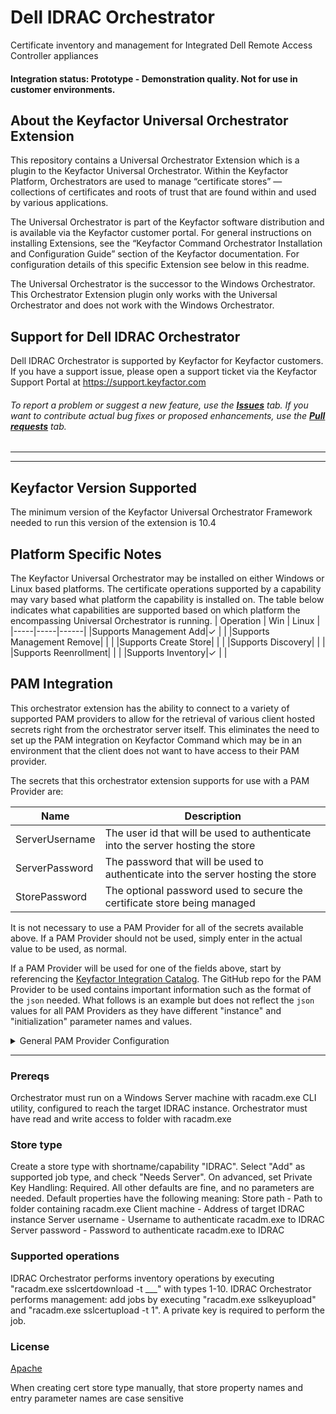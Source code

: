 
# Dell IDRAC Orchestrator

Certificate inventory and management for Integrated Dell Remote Access Controller appliances

#### Integration status: Prototype - Demonstration quality. Not for use in customer environments.

## About the Keyfactor Universal Orchestrator Extension

This repository contains a Universal Orchestrator Extension which is a plugin to the Keyfactor Universal Orchestrator. Within the Keyfactor Platform, Orchestrators are used to manage “certificate stores” &mdash; collections of certificates and roots of trust that are found within and used by various applications.

The Universal Orchestrator is part of the Keyfactor software distribution and is available via the Keyfactor customer portal. For general instructions on installing Extensions, see the “Keyfactor Command Orchestrator Installation and Configuration Guide” section of the Keyfactor documentation. For configuration details of this specific Extension see below in this readme.

The Universal Orchestrator is the successor to the Windows Orchestrator. This Orchestrator Extension plugin only works with the Universal Orchestrator and does not work with the Windows Orchestrator.

## Support for Dell IDRAC Orchestrator

Dell IDRAC Orchestrator is supported by Keyfactor for Keyfactor customers. If you have a support issue, please open a support ticket via the Keyfactor Support Portal at https://support.keyfactor.com

###### To report a problem or suggest a new feature, use the **[Issues](../../issues)** tab. If you want to contribute actual bug fixes or proposed enhancements, use the **[Pull requests](../../pulls)** tab.

---


---



## Keyfactor Version Supported

The minimum version of the Keyfactor Universal Orchestrator Framework needed to run this version of the extension is 10.4
## Platform Specific Notes

The Keyfactor Universal Orchestrator may be installed on either Windows or Linux based platforms. The certificate operations supported by a capability may vary based what platform the capability is installed on. The table below indicates what capabilities are supported based on which platform the encompassing Universal Orchestrator is running.
| Operation | Win | Linux |
|-----|-----|------|
|Supports Management Add|&check; |  |
|Supports Management Remove|  |  |
|Supports Create Store|  |  |
|Supports Discovery|  |  |
|Supports Reenrollment|  |  |
|Supports Inventory|&check; |  |


## PAM Integration

This orchestrator extension has the ability to connect to a variety of supported PAM providers to allow for the retrieval of various client hosted secrets right from the orchestrator server itself.  This eliminates the need to set up the PAM integration on Keyfactor Command which may be in an environment that the client does not want to have access to their PAM provider.

The secrets that this orchestrator extension supports for use with a PAM Provider are:

|Name|Description|
|----|-----------|
|ServerUsername|The user id that will be used to authenticate into the server hosting the store|
|ServerPassword|The password that will be used to authenticate into the server hosting the store|
|StorePassword|The optional password used to secure the certificate store being managed|
  

It is not necessary to use a PAM Provider for all of the secrets available above. If a PAM Provider should not be used, simply enter in the actual value to be used, as normal.

If a PAM Provider will be used for one of the fields above, start by referencing the [Keyfactor Integration Catalog](https://keyfactor.github.io/integrations-catalog/content/pam). The GitHub repo for the PAM Provider to be used contains important information such as the format of the `json` needed. What follows is an example but does not reflect the `json` values for all PAM Providers as they have different "instance" and "initialization" parameter names and values.

<details><summary>General PAM Provider Configuration</summary>
<p>



### Example PAM Provider Setup

To use a PAM Provider to resolve a field, in this example the __Server Password__ will be resolved by the `Hashicorp-Vault` provider, first install the PAM Provider extension from the [Keyfactor Integration Catalog](https://keyfactor.github.io/integrations-catalog/content/pam) on the Universal Orchestrator.

Next, complete configuration of the PAM Provider on the UO by editing the `manifest.json` of the __PAM Provider__ (e.g. located at extensions/Hashicorp-Vault/manifest.json). The "initialization" parameters need to be entered here:

~~~ json
  "Keyfactor:PAMProviders:Hashicorp-Vault:InitializationInfo": {
    "Host": "http://127.0.0.1:8200",
    "Path": "v1/secret/data",
    "Token": "xxxxxx"
  }
~~~

After these values are entered, the Orchestrator needs to be restarted to pick up the configuration. Now the PAM Provider can be used on other Orchestrator Extensions.

### Use the PAM Provider
With the PAM Provider configured as an extenion on the UO, a `json` object can be passed instead of an actual value to resolve the field with a PAM Provider. Consult the [Keyfactor Integration Catalog](https://keyfactor.github.io/integrations-catalog/content/pam) for the specific format of the `json` object.

To have the __Server Password__ field resolved by the `Hashicorp-Vault` provider, the corresponding `json` object from the `Hashicorp-Vault` extension needs to be copied and filed in with the correct information:

~~~ json
{"Secret":"my-kv-secret","Key":"myServerPassword"}
~~~

This text would be entered in as the value for the __Server Password__, instead of entering in the actual password. The Orchestrator will attempt to use the PAM Provider to retrieve the __Server Password__. If PAM should not be used, just directly enter in the value for the field.
</p>
</details> 




---


### Prereqs
Orchestrator must run on a Windows Server machine with racadm.exe CLI utility, configured to reach the target IDRAC instance.
Orchestrator must have read and write access to folder with racadm.exe

### Store type
Create a store type with shortname/capability "IDRAC". Select "Add" as supported job type, and check "Needs Server". On advanced, set Private Key Handling: Required. All other defaults are fine, and no parameters are needed.
Default properties have the following meaning:
Store path - Path to folder containing racadm.exe
Client machine - Address of target IDRAC instance
Server username - Username to authenticate racadm.exe to IDRAC
Server password - Password to authenticate racadm.exe to IDRAC

### Supported operations
IDRAC Orchestrator performs inventory operations by executing "racadm.exe sslcertdownload -t ___" with types 1-10.
IDRAC Orchestrator performs management: add jobs by executing "racadm.exe sslkeyupload" and "racadm.exe sslcertupload -t 1". A private key is required to perform the job.

### License
[Apache](https://apache.org/licenses/LICENSE-2.0)

When creating cert store type manually, that store property names and entry parameter names are case sensitive


